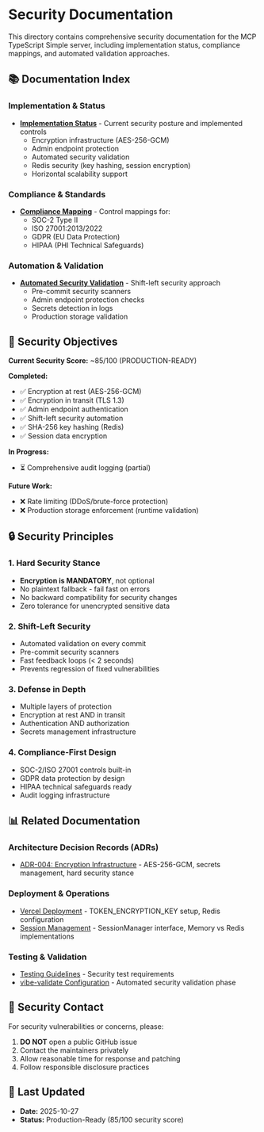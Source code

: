# Security Documentation

This directory contains comprehensive security documentation for the MCP TypeScript Simple server, including implementation status, compliance mappings, and automated validation approaches.

## 📚 Documentation Index

### Implementation & Status

- **[Implementation Status](./implementation-status.md)** - Current security posture and implemented controls
  - Encryption infrastructure (AES-256-GCM)
  - Admin endpoint protection
  - Automated security validation
  - Redis security (key hashing, session encryption)
  - Horizontal scalability support

### Compliance & Standards

- **[Compliance Mapping](./compliance-mapping.md)** - Control mappings for:
  - SOC-2 Type II
  - ISO 27001:2013/2022
  - GDPR (EU Data Protection)
  - HIPAA (PHI Technical Safeguards)

### Automation & Validation

- **[Automated Security Validation](./automated-security-validation.md)** - Shift-left security approach
  - Pre-commit security scanners
  - Admin endpoint protection checks
  - Secrets detection in logs
  - Production storage validation

## 🎯 Security Objectives

**Current Security Score:** ~85/100 (PRODUCTION-READY)

**Completed:**
- ✅ Encryption at rest (AES-256-GCM)
- ✅ Encryption in transit (TLS 1.3)
- ✅ Admin endpoint authentication
- ✅ Shift-left security automation
- ✅ SHA-256 key hashing (Redis)
- ✅ Session data encryption

**In Progress:**
- ⏳ Comprehensive audit logging (partial)

**Future Work:**
- ❌ Rate limiting (DDoS/brute-force protection)
- ❌ Production storage enforcement (runtime validation)

## 🔒 Security Principles

### 1. Hard Security Stance
- **Encryption is MANDATORY**, not optional
- No plaintext fallback - fail fast on errors
- No backward compatibility for security changes
- Zero tolerance for unencrypted sensitive data

### 2. Shift-Left Security
- Automated validation on every commit
- Pre-commit security scanners
- Fast feedback loops (< 2 seconds)
- Prevents regression of fixed vulnerabilities

### 3. Defense in Depth
- Multiple layers of protection
- Encryption at rest AND in transit
- Authentication AND authorization
- Secrets management infrastructure

### 4. Compliance-First Design
- SOC-2/ISO 27001 controls built-in
- GDPR data protection by design
- HIPAA technical safeguards ready
- Audit logging infrastructure

## 📊 Related Documentation

### Architecture Decision Records (ADRs)
- [ADR-004: Encryption Infrastructure](../adr/004-encryption-infrastructure.md) - AES-256-GCM, secrets management, hard security stance

### Deployment & Operations
- [Vercel Deployment](../vercel-deployment.md) - TOKEN_ENCRYPTION_KEY setup, Redis configuration
- [Session Management](../session-management.md) - SessionManager interface, Memory vs Redis implementations

### Testing & Validation
- [Testing Guidelines](../testing-guidelines.md) - Security test requirements
- [vibe-validate Configuration](../../vibe-validate.config.mjs) - Automated security validation phase

## 🚨 Security Contact

For security vulnerabilities or concerns, please:
1. **DO NOT** open a public GitHub issue
2. Contact the maintainers privately
3. Allow reasonable time for response and patching
4. Follow responsible disclosure practices

## 📅 Last Updated

- **Date:** 2025-10-27
- **Status:** Production-Ready (85/100 security score)
